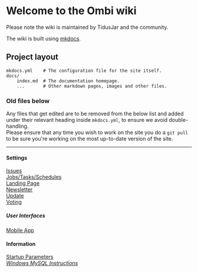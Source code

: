 # Welcome to the Ombi wiki

Please note the wiki is maintained by TidusJar and the community.  

The wiki is built using [mkdocs](https://www.mkdocs.org).

## Project layout

    mkdocs.yml    # The configuration file for the site itself.
    docs/
        index.md  # The documentation homepage.
        ...       # Other markdown pages, images and other files.

### Old files below

Any files that get edited are to be removed from the below list and added under their relevant heading inside `mkdocs.yml`, to ensure we avoid double-handling.  
Please ensure that any time you wish to work on the site you do a `git pull` to be sure you're working on the most up-to-date version of the site.

---

#### Settings

[Issues](https://github.com/tidusjar/Ombi/wiki/Issue-Settings)  
[Jobs/Tasks/Schedules](https://github.com/tidusjar/Ombi/wiki/Jobs-Tasks-Schedules)  
[Landing Page](https://github.com/tidusjar/Ombi/wiki/Landing-Page-Settings)  
[Newsletter](https://github.com/tidusjar/Ombi/wiki/Newsletter-Settings)  
[Update](https://github.com/tidusjar/Ombi/wiki/Update-Settings)  
[Voting](https://github.com/tidusjar/Ombi/wiki/Vote-Settings)

##### User Interfaces

[Mobile App](https://github.com/tidusjar/Ombi/wiki/Mobile-App-Setup)  

#### **Information**

[Startup Parameters](https://github.com/tidusjar/Ombi/wiki/Startup-Parameters)  
[_Windows MySQL Instructions_](https://github.com/tidusjar/Ombi/wiki/Using-a-different-database-(MySQL)-on-Windows)
